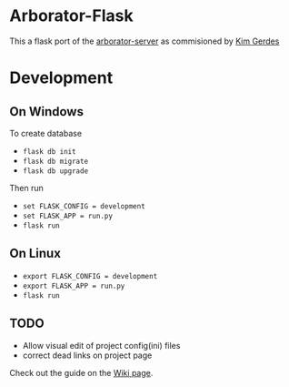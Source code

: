 # Arborator-Flask
This a flask port of the [arborator-server](https://github.com/Arborator/arborator-server) as commisioned by [Kim Gerdes](https://github.com/kimgerdes)

# Development
## On Windows
To create database
* `flask db init`
* `flask db migrate`
* `flask db upgrade`

Then run

* `set FLASK_CONFIG = development`
* `set FLASK_APP = run.py`
* `flask run`

## On Linux
* `export FLASK_CONFIG = development`
* `export FLASK_APP = run.py`
* `flask run`


## TODO
* Allow visual edit of project config(ini) files
* correct dead links on project page


Check out the guide on the [Wiki page](https://github.com/Arborator/arborator-server/wiki).
